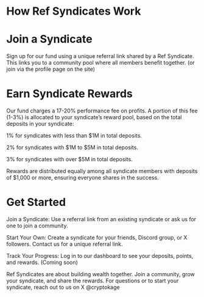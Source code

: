 # How Ref Syndicates Work

# Join a Syndicate

 Sign up for our fund using a unique referral link shared by a Ref Syndicate. This links you to a community pool where all members benefit together. (or join via the profile page on the site)

# Earn Syndicate Rewards

Our fund charges a 17-20% performance fee on profits. A portion of this fee (1-3%) is allocated to your syndicate’s reward pool, based on the total deposits in your syndicate:

1% for syndicates with less than $1M in total deposits.

2% for syndicates with $1M to $5M in total deposits.

3% for syndicates with over $5M in total deposits.

Rewards are distributed equally among all syndicate members with deposits of $1,000 or more, ensuring everyone shares in the success.

# Get Started

Join a Syndicate: Use a referral link from an existing syndicate or ask us for one to join a community.

Start Your Own: Create a syndicate for your friends, Discord group, or X followers. Contact us for a unique referral link.

Track Your Progress: Log in to our dashboard to see your deposits, points, and rewards. (Coming soon)

Ref Syndicates are about building wealth together. Join a community, grow your syndicate, and share the rewards. For questions or to start your syndicate, reach out to us on X @cryptokage